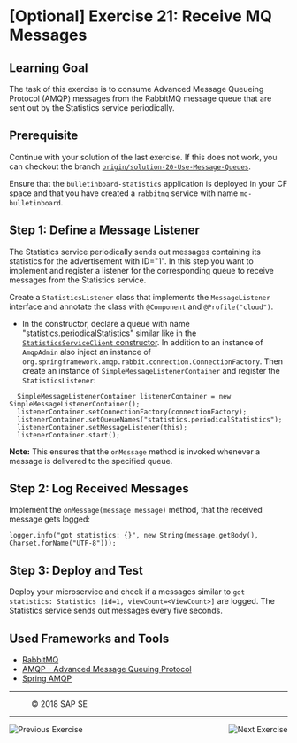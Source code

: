 [Optional] Exercise 21: Receive MQ Messages
===============================

## Learning Goal

The task of this exercise is to consume Advanced Message Queueing Protocol (AMQP) messages from the RabbitMQ message queue that are sent out by the Statistics service periodically.

## Prerequisite
Continue with your solution of the last exercise. If this does not work, you can checkout the branch [`origin/solution-20-Use-Message-Queues`](https://github.com/SAP/cloud-bulletinboard-ads/tree/solution-20-Use-Message-Queues).

Ensure that the `bulletinboard-statistics` application is deployed in your CF space and that you have created a `rabbitmq` service with name `mq-bulletinboard`.

## Step 1: Define a Message Listener

The Statistics service periodically sends out messages containing its statistics for the advertisement with ID="1".
In this step you want to implement and register a listener for the corresponding queue to receive messages from the Statistics service.

Create a `StatisticsListener` class that implements the `MessageListener` interface and annotate the class with `@Component` and `@Profile("cloud")`.
- In the constructor, declare a queue with name "statistics.periodicalStatistics" similar like in the [`StatisticsServiceClient` constructor](https://github.com/SAP/cloud-bulletinboard-ads/blob/solution-20-Use-Message-Queues/src/main/java/com/sap/bulletinboard/ads/services/StatisticsServiceClient.java). In addition to an instance of `AmqpAdmin` also inject an instance of `org.springframework.amqp.rabbit.connection.ConnectionFactory`. Then create an instance of `SimpleMessageListenerContainer` and register the `StatisticsListener`:
```
  SimpleMessageListenerContainer listenerContainer = new SimpleMessageListenerContainer();
  listenerContainer.setConnectionFactory(connectionFactory);
  listenerContainer.setQueueNames("statistics.periodicalStatistics");
  listenerContainer.setMessageListener(this);
  listenerContainer.start();
```
**Note:** This ensures that the `onMessage` method is invoked whenever a message is delivered to the specified queue.

## Step 2: Log Received Messages
Implement the `onMessage(message message)` method, that the received message gets logged:

```
logger.info("got statistics: {}", new String(message.getBody(), Charset.forName("UTF-8")));
```

## Step 3: Deploy and Test
Deploy your microservice and check if a messages similar to `got statistics: Statistics [id=1, viewCount=<ViewCount>]` are logged. The Statistics service sends out messages every five seconds.

## Used Frameworks and Tools
- [RabbitMQ](https://www.rabbitmq.com/)
- [AMQP - Advanced Message Queuing Protocol](https://www.amqp.org/)
- [Spring AMQP](http://projects.spring.io/spring-amqp/)

***
<dl>
  <dd>
  <div class="footer">&copy; 2018 SAP SE</div>
  </dd>
</dl>
<hr>
<a href="Exercise_20_Use_Message_Queues.md">
  <img align="left" alt="Previous Exercise">
</a>
<a href="/Security/Exercise_22_DeployApplicationRouter.md">
  <img align="right" alt="Next Exercise">
</a>
